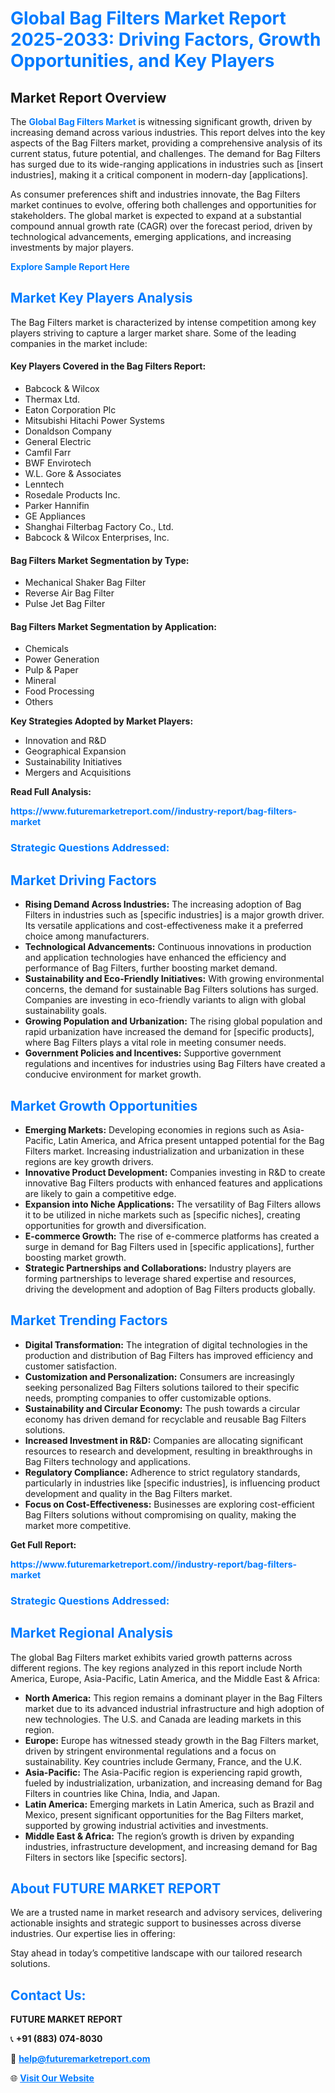 <h1 style="color: #007BFF;">Global Bag Filters Market Report 2025-2033: Driving Factors, Growth Opportunities, and Key Players</h1>

<section id="overview">
<h2>Market Report Overview</h2>
<p>The <a href="https://www.futuremarketreport.com//industry-report/bag-filters-market" style="color: #007BFF; text-decoration: none;"><strong>Global Bag Filters Market</strong></a> is witnessing significant growth, driven by increasing demand across various industries. This report delves into the key aspects of the Bag Filters market, providing a comprehensive analysis of its current status, future potential, and challenges. The demand for Bag Filters has surged due to its wide-ranging applications in industries such as [insert industries], making it a critical component in modern-day [applications].</p>
<p>As consumer preferences shift and industries innovate, the Bag Filters market continues to evolve, offering both challenges and opportunities for stakeholders. The global market is expected to expand at a substantial compound annual growth rate (CAGR) over the forecast period, driven by technological advancements, emerging applications, and increasing investments by major players.</p>
</section>

<section id="overview">
<p><a href="https://www.futuremarketreport.com//request-sample/reportId=87278" style="color: #007BFF; text-decoration: none;"><strong>Explore Sample Report Here</strong></a></p>
</section>

<section id="key-players">
<h2 style="color: #007BFF;">Market Key Players Analysis</h2>
<p>The Bag Filters market is characterized by intense competition among key players striving to capture a larger market share. Some of the leading companies in the market include:</p>
<h4>Key Players Covered in the Bag Filters Report:</h4>
<ul><li>Babcock &amp; Wilcox</li><li>Thermax Ltd.</li><li>Eaton Corporation Plc</li><li>Mitsubishi Hitachi Power Systems</li><li>Donaldson Company</li><li>General Electric</li><li>Camfil Farr</li><li>BWF Envirotech</li><li>W.L. Gore &amp; Associates</li><li>Lenntech</li><li>Rosedale Products Inc.</li><li>Parker Hannifin</li><li>GE Appliances</li><li>Shanghai Filterbag Factory Co., Ltd.</li><li>Babcock &amp; Wilcox Enterprises, Inc.</li></ul>
<h4>Bag Filters Market Segmentation by Type:</h4>
<ul><li>Mechanical Shaker Bag Filter</li><li>Reverse Air Bag Filter</li><li>Pulse Jet Bag Filter</li></ul>

<h4>Bag Filters Market Segmentation by Application:</h4>
<ul><li>Chemicals</li><li>Power Generation</li><li>Pulp &amp; Paper</li><li>Mineral</li><li>Food Processing</li><li>Others</li></ul>
<p><strong>Key Strategies Adopted by Market Players:</strong></p>
<ul>
<li>Innovation and R&D</li>
<li>Geographical Expansion</li>
<li>Sustainability Initiatives</li>
<li>Mergers and Acquisitions</li>
</ul>
</section>

<section>
<p><strong>Read Full Analysis: </strong></p><a href="https://www.futuremarketreport.com//industry-report/bag-filters-market" style="color: #007BFF; text-decoration: none;"><strong>https://www.futuremarketreport.com//industry-report/bag-filters-market</strong></a>
<h3 style="color: #007BFF;">Strategic Questions Addressed:</h3>
</section>

<section id="driving-factors">
<h2 style="color: #007BFF;">Market Driving Factors</h2>
<ul>
<li><strong>Rising Demand Across Industries:</strong> The increasing adoption of Bag Filters in industries such as [specific industries] is a major growth driver. Its versatile applications and cost-effectiveness make it a preferred choice among manufacturers.</li>
<li><strong>Technological Advancements:</strong> Continuous innovations in production and application technologies have enhanced the efficiency and performance of Bag Filters, further boosting market demand.</li>
<li><strong>Sustainability and Eco-Friendly Initiatives:</strong> With growing environmental concerns, the demand for sustainable Bag Filters solutions has surged. Companies are investing in eco-friendly variants to align with global sustainability goals.</li>
<li><strong>Growing Population and Urbanization:</strong> The rising global population and rapid urbanization have increased the demand for [specific products], where Bag Filters plays a vital role in meeting consumer needs.</li>
<li><strong>Government Policies and Incentives:</strong> Supportive government regulations and incentives for industries using Bag Filters have created a conducive environment for market growth.</li>
</ul>
</section>

<section id="growth-opportunities">
<h2 style="color: #007BFF;">Market Growth Opportunities</h2>
<ul>
<li><strong>Emerging Markets:</strong> Developing economies in regions such as Asia-Pacific, Latin America, and Africa present untapped potential for the Bag Filters market. Increasing industrialization and urbanization in these regions are key growth drivers.</li>
<li><strong>Innovative Product Development:</strong> Companies investing in R&D to create innovative Bag Filters products with enhanced features and applications are likely to gain a competitive edge.</li>
<li><strong>Expansion into Niche Applications:</strong> The versatility of Bag Filters allows it to be utilized in niche markets such as [specific niches], creating opportunities for growth and diversification.</li>
<li><strong>E-commerce Growth:</strong> The rise of e-commerce platforms has created a surge in demand for Bag Filters used in [specific applications], further boosting market growth.</li>
<li><strong>Strategic Partnerships and Collaborations:</strong> Industry players are forming partnerships to leverage shared expertise and resources, driving the development and adoption of Bag Filters products globally.</li>
</ul>
</section>

<section id="trending-factors">
<h2 style="color: #007BFF;">Market Trending Factors</h2>
<ul>
<li><strong>Digital Transformation:</strong> The integration of digital technologies in the production and distribution of Bag Filters has improved efficiency and customer satisfaction.</li>
<li><strong>Customization and Personalization:</strong> Consumers are increasingly seeking personalized Bag Filters solutions tailored to their specific needs, prompting companies to offer customizable options.</li>
<li><strong>Sustainability and Circular Economy:</strong> The push towards a circular economy has driven demand for recyclable and reusable Bag Filters solutions.</li>
<li><strong>Increased Investment in R&D:</strong> Companies are allocating significant resources to research and development, resulting in breakthroughs in Bag Filters technology and applications.</li>
<li><strong>Regulatory Compliance:</strong> Adherence to strict regulatory standards, particularly in industries like [specific industries], is influencing product development and quality in the Bag Filters market.</li>
<li><strong>Focus on Cost-Effectiveness:</strong> Businesses are exploring cost-efficient Bag Filters solutions without compromising on quality, making the market more competitive.</li>
</ul>
</section>

<section>
<p><strong>Get Full Report: </strong></p><a href="https://www.futuremarketreport.com//industry-report/bag-filters-market" style="color: #007BFF; text-decoration: none;"><strong>https://www.futuremarketreport.com//industry-report/bag-filters-market</strong></a>
<h3 style="color: #007BFF;">Strategic Questions Addressed:</h3>
</section>


<section id="regional-analysis">
<h2 style="color: #007BFF;">Market Regional Analysis</h2>
<p>The global Bag Filters market exhibits varied growth patterns across different regions. The key regions analyzed in this report include North America, Europe, Asia-Pacific, Latin America, and the Middle East & Africa:</p>
<ul>
<li><strong>North America:</strong> This region remains a dominant player in the Bag Filters market due to its advanced industrial infrastructure and high adoption of new technologies. The U.S. and Canada are leading markets in this region.</li>
<li><strong>Europe:</strong> Europe has witnessed steady growth in the Bag Filters market, driven by stringent environmental regulations and a focus on sustainability. Key countries include Germany, France, and the U.K.</li>
<li><strong>Asia-Pacific:</strong> The Asia-Pacific region is experiencing rapid growth, fueled by industrialization, urbanization, and increasing demand for Bag Filters in countries like China, India, and Japan.</li>
<li><strong>Latin America:</strong> Emerging markets in Latin America, such as Brazil and Mexico, present significant opportunities for the Bag Filters market, supported by growing industrial activities and investments.</li>
<li><strong>Middle East & Africa:</strong> The region’s growth is driven by expanding industries, infrastructure development, and increasing demand for Bag Filters in sectors like [specific sectors].</li>
</ul>
</section>

<footer>
<h2 style="color: #007BFF;">About FUTURE MARKET REPORT</h2>
<p>We are a trusted name in market research and advisory services, delivering actionable insights and strategic support to businesses across diverse industries. Our expertise lies in offering:</p>

<p>Stay ahead in today’s competitive landscape with our tailored research solutions.</p>

<h2 style="color: #007BFF;">Contact Us:</h2>
<p><strong>FUTURE MARKET REPORT</strong></p>
<p>📞 <strong>+91 (883) 074-8030</strong></p>
<p>📧 <strong><a href="mailto:help@futuremarketreport.com" style="color: #007BFF;">help@futuremarketreport.com</a></strong></p>
<p>🌐 <strong><a href="https://www.futuremarketreport.com/" style="color: #007BFF;">Visit Our Website</a></strong></p>
</footer>